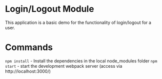 # Login/Logout Module

This application is a basic demo for the functionality of login/logout for a user.

# Commands
`npm install` - Install the dependencies in the local node_modules folder
`npm start` - start the development webpack server (access via http://localhost:3000/)
